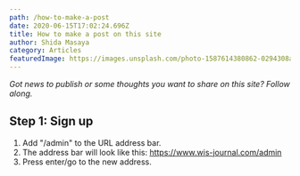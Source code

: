 ```yaml
---
path: /how-to-make-a-post
date: 2020-06-15T17:02:24.696Z
title: How to make a post on this site
author: Shida Masaya
category: Articles
featuredImage: https://images.unsplash.com/photo-1587614380862-0294308ae58b?ixlib=rb-1.2.1&ixid=eyJhcHBfaWQiOjEyMDd9&auto=format&fit=crop&w=1950&q=80
---
```

*Got news to publish or some thoughts you want to share on this  site? Follow along.*

## Step 1: Sign up
1. Add "/admin" to the URL address bar.
2. The address bar will look like this: https://www.wis-journal.com/admin
3. Press enter/go to the new address.

